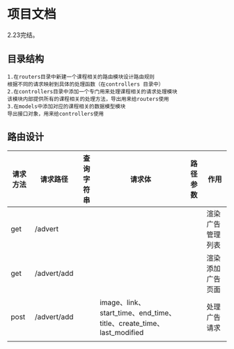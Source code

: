 # 项目文档
2.23完结。

## 目录结构

```shell
1.在routers目录中新建一个课程相关的路由模块设计路由规则
根据不同的请求映射到具体的处理函数（在controllers 目录中）
2.在controllers目录中添加一个专门用来处理课程相关的请求处理模块
该模块内部提供所有的课程相关的处理方法，导出用来给routers使用
3.在models中添加对应的课程相关的数据模型模块
导出接口对象，用来给controllers使用
```

## 路由设计

| 请求方法 | 请求路径        | 查询字符串 | 请求体                                                            | 路径参数 | 作用       |
|------|-------------|-------|----------------------------------------------------------------|------|----------|
| get  | /advert     |       |                                                                |      | 渲染广告管理列表 |
| get  | /advert/add |       |                                                                |      | 渲染添加广告页面 |
| post | /advert/add |       | image、link、start_time、end_time、title、create_time、last_modified |      | 处理广告请求   |
|      |             |       |                                                                |      |          |
